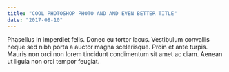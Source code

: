 ```yaml
---
title: "COOL PHOTOSHOP PHOTO AND AND EVEN BETTER TITLE"
date: "2017-08-10"
---
```


Phasellus in imperdiet felis. Donec eu tortor lacus. Vestibulum convallis neque sed nibh porta a auctor magna scelerisque. Proin et ante turpis. Mauris non orci non lorem tincidunt condimentum sit amet ac diam. Aenean ut ligula non orci tempor feugiat.
